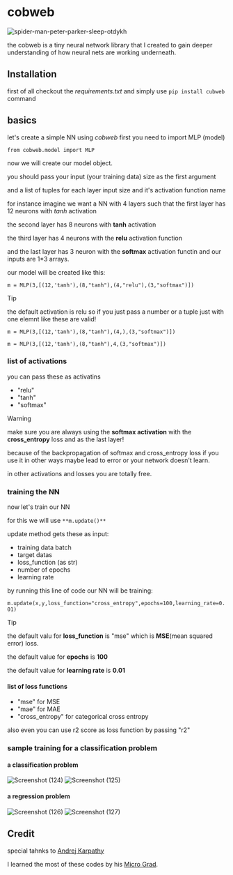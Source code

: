 # cobweb
![spider-man-peter-parker-sleep-otdykh](https://github.com/user-attachments/assets/64b0aa17-0c89-466f-ad04-ec445a7ff425)


the cobweb is a tiny neural network library that I created to gain deeper understanding of how neural nets are working underneath.
## Installation
first of all checkout the *requirements.txt*
and simply use  `pip install cubweb` command
## basics
let's create a simple NN using *cobweb*
first you need to import MLP (model)

```from cobweb.model import MLP```

now we will create our model object.

you should pass your input (your training data) size as the first argument

and a list of tuples for each layer input size and it's activation function name

for instance imagine we want a NN with 4 layers such that the first layer has 12 neurons with *tanh* activation

the second layer has 8 neurons with **tanh** activation 

the third layer has 4 neurons with the **relu** activation function

and the last layer has 3 neuron with the **softmax** activation functin and our inputs are 1*3 arrays.

our model will be created like this:

```m = MLP(3,[(12,'tanh'),(8,"tanh"),(4,"relu"),(3,"softmax")])```

> [!TIP]
> the default activation is relu so if you just pass a number or a tuple just with one elemnt like these are valid!
> 
>```m = MLP(3,[(12,'tanh'),(8,"tanh"),(4,),(3,"softmax")])```
> 
>```m = MLP(3,[(12,'tanh'),(8,"tanh"),4,(3,"softmax")])```

### list of activations
you can pass these as activatins

* "relu"
* "tanh"
* "softmax"


> [!WARNING]
> make sure you are always using the **softmax activation** with the **cross_entropy** loss and as the last layer!
> 
> because of the backpropagation of softmax and cross_entropy loss if you use it in other ways maybe lead to error or your network doesn't learn.
>
> in other activations and losses you are totally free.

### training the NN

now let's train our NN

for this we will use `**m.update()**`

update method gets these as input:

* training data batch
* target datas
* loss_function (as str)
* number of epochs
* learning rate

by running this line of code our NN will be training:

```m.update(x,y,loss_function="cross_entropy",epochs=100,learning_rate=0.01)```

> [!TIP]
> the default valu for **loss_function** is "mse" which is **MSE**(mean squared error) loss.
>
> the default value for **epochs** is **100**
>
> the default value for **learning rate** is **0.01**

#### list of loss functions

* "mse" for MSE 
* "mae" for MAE
* "cross_entropy" for categorical cross entropy

also even you can use r2 score as loss function by passing "r2"


### sample training for a classification problem
#### a classification problem
![Screenshot (124)](https://github.com/user-attachments/assets/360ec2cb-0709-4804-8e7c-3863c8e821c4)
![Screenshot (125)](https://github.com/user-attachments/assets/bb18760d-58bb-4415-91f3-00fee13ee172)

#### a regression problem
![Screenshot (126)](https://github.com/user-attachments/assets/2ab8697f-4791-449f-856c-b6b6173d9b97)
![Screenshot (127)](https://github.com/user-attachments/assets/187dfc59-ec40-4682-b312-f05c36c8675b)


## Credit

special tahnks to [Andrej Karpathy](https://github.com/karpathy)

I learned the most of these codes by his [Micro Grad](https://github.com/karpathy/micrograd).
